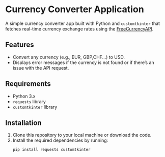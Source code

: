 # Currency Converter Application

A simple currency converter app built with Python and `customtkinter` that fetches real-time currency exchange rates using the [FreeCurrencyAPI](https://freecurrencyapi.com/).

## Features
- Convert any currency (e.g., EUR, GBP,CHF...) to USD.
- Displays error messages if the currency is not found or if there’s an issue with the API request.

## Requirements
- Python 3.x
- `requests` library
- `customtkinter` library

## Installation

1. Clone this repository to your local machine or download the code.
2. Install the required dependencies by running:
   ```bash
   pip install requests customtkinter
